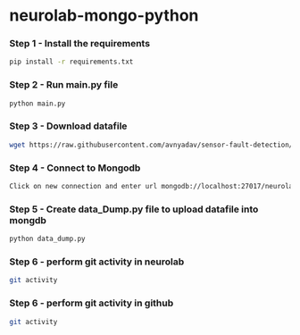 # neurolab-mongo-python



### Step 1 - Install the requirements

```bash
pip install -r requirements.txt
```

### Step 2 - Run main.py file

```bash
python main.py
```

### Step 3 - Download datafile

```bash
wget https://raw.githubusercontent.com/avnyadav/sensor-fault-detection/main/aps_failure_training_set1.csv
```


### Step 4 - Connect to Mongodb

```bash
Click on new connection and enter url mongodb://localhost:27017/neurolabDB. This will connect to mongodb
```


### Step 5 - Create data_Dump.py file to upload datafile into mongdb
```bash
python data_dump.py
```

### Step 6 - perform git activity in neurolab

```bash
git activity 
```
### Step 6 - perform git activity in github
```bash
git activity
```
